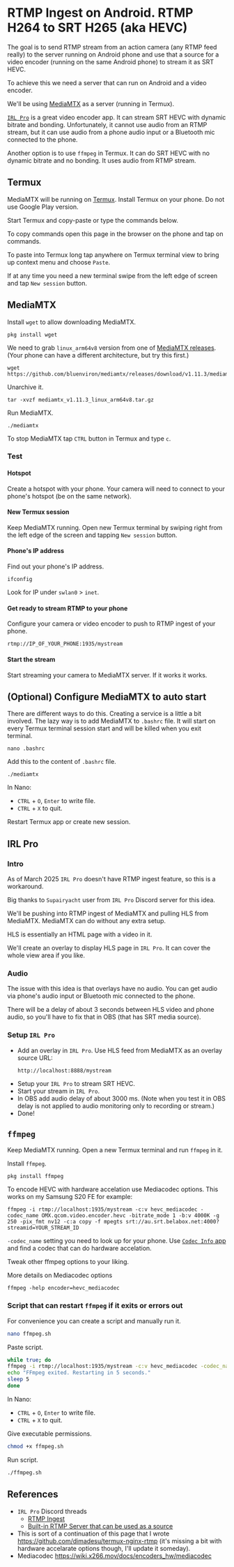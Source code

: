 # RTMP Ingest on Android. RTMP H264 to SRT H265 (aka HEVC)

The goal is to send RTMP stream from an action camera (any RTMP feed really) to the server running on Android phone and use that a source for a video encoder (running on the same Android phone) to stream it as SRT HEVC.

To achieve this we need a server that can run on Android and a video encoder.

We'll be using [MediaMTX](https://github.com/bluenviron/mediamtx) as a server (running in Termux).

[`IRL Pro`](https://irlpro.app) is a great video encoder app. It can stream SRT HEVC with dynamic bitrate and bonding. Unfortunately, it cannot use audio from an RTMP stream, but it can use audio from a phone audio input or a Bluetooth mic connected to the phone.

Another option is to use `ffmpeg` in Termux. It can do SRT HEVC with no dynamic bitrate and no bonding. It uses audio from RTMP stream.

## Termux

MediaMTX will be running on [Termux](https://termux.dev/en/). Install Termux on your phone. Do not use Google Play version.

Start Termux and copy-paste or type the commands below.

To copy commands open this page in the browser on the phone and tap on commands.

To paste into Termux long tap anywhere on Termux terminal view to bring up context menu and choose `Paste`.

If at any time you need a new terminal swipe from the left edge of screen and tap `New session` button.

## MediaMTX

Install `wget` to allow downloading MediaMTX.

```
pkg install wget
```

We need to grab `linux_arm64v8` version from one of [MediaMTX releases](https://github.com/bluenviron/mediamtx/releases).
(Your phone can have a different architecture, but try this first.)

```
wget https://github.com/bluenviron/mediamtx/releases/download/v1.11.3/mediamtx_v1.11.3_linux_arm64v8.tar.gz
```

Unarchive it.

```
tar -xvzf mediamtx_v1.11.3_linux_arm64v8.tar.gz
```

Run MediaMTX.

```
./mediamtx
```

To stop MediaMTX tap `CTRL` button in Termux and type `c`.

### Test

#### Hotspot

Create a hotspot with your phone. Your camera will need to connect to your phone's hotspot (be on the same network).

#### New Termux session

Keep MediaMTX running. Open new Termux terminal by swiping right from the left edge of the screen and tapping `New session` button.

#### Phone's IP address

Find out your phone's IP address.

```
ifconfig
```

Look for IP under `swlan0` > `inet`.

#### Get ready to stream RTMP to your phone

Configure your camera or video encoder to push to RTMP ingest of your phone.

```
rtmp://IP_OF_YOUR_PHONE:1935/mystream
```

#### Start the stream

Start streaming your camera to MediaMTX server. If it works it works.

## (Optional) Configure MediaMTX to auto start

There are different ways to do this. Creating a service is a little a bit involved. The lazy way is to add MediaMTX to `.bashrc` file. It will start on every Termux terminal session start and will be killed when you exit terminal.

```
nano .bashrc
```

Add this to the content of `.bashrc` file.

```
./mediamtx
```

In Nano:
- `CTRL` + `O`, `Enter` to write file.
- `CTRL` + `X` to quit.

Restart Termux app or create new session.

## IRL Pro

### Intro

As of March 2025 `IRL Pro` doesn't have RTMP ingest feature, so this is a workaround.

Big thanks to `Supairyacht` user from `IRL Pro` Discord server for this idea.

We'll be pushing into RTMP ingest of MediaMTX and pulling HLS from MediaMTX. MediaMTX can do without any extra setup.

HLS is essentially an HTML page with a video in it.

We'll create an overlay to display HLS page in `IRL Pro`. It can cover the whole view area if you like.

### Audio

The issue with this idea is that overlays have no audio. You can get audio via phone's audio input or Bluetooth mic connected to the phone.

There will be a delay of about 3 seconds between HLS video and phone audio, so you'll have to fix that in OBS (that has SRT media source).

### Setup `IRL Pro`

- Add an overlay in `IRL Pro`. Use HLS feed from MediaMTX as an overlay source URL:
  ```
  http://localhost:8888/mystream
  ```
- Setup your `IRL Pro` to stream SRT HEVC.
- Start your stream in `IRL Pro`.
- In OBS add audio delay of about 3000 ms. (Note when you test it in OBS delay is not applied to audio monitoring only to recording or stream.)
- Done!

## `ffmpeg`

Keep MediaMTX running. Open a new Termux terminal and run `ffmpeg` in it.

Install `ffmpeg`.

```
pkg install ffmpeg
```

To encode HEVC with hardware accelation use Mediacodec options. This works on my Samsung S20 FE for example:
```
ffmpeg -i rtmp://localhost:1935/mystream -c:v hevc_mediacodec -codec_name OMX.qcom.video.encoder.hevc -bitrate_mode 1 -b:v 4000K -g 250 -pix_fmt nv12 -c:a copy -f mpegts srt://au.srt.belabox.net:4000?streamid=YOUR_STREAM_ID
```

`-codec_name` setting you need to look up for your phone. Use [`Codec Info` app](https://play.google.com/store/apps/details?id=com.parseus.codecinfo) and find a codec that can do hardware accelation.

Tweak other ffmpeg options to your liking.

More details on Mediacodec options

```
ffmpeg -help encoder=hevc_mediacodec
```

### Script that can restart `ffmpeg` if it exits or errors out

For convenience you can create a script and manually run it.

```sh
nano ffmpeg.sh
```

Paste script.

```sh
while true; do
ffmpeg -i rtmp://localhost:1935/mystream -c:v hevc_mediacodec -codec_name OMX.qcom.video.encoder.hevc -bitrate_mode 1 -b:v 4000K -g 250 -pix_fmt nv12 -c:a copy -f mpegts srt://au.srt.belabox.net:4000?streamid=YOUR_STREAM_ID
echo "FFmpeg exited. Restarting in 5 seconds."
sleep 5
done
```

In Nano:
- `CTRL` + `O`, `Enter` to write file.
- `CTRL` + `X` to quit.

Give executable permissions.

```sh
chmod +x ffmpeg.sh
```

Run script.

```sh
./ffmpeg.sh
```

## References

- `IRL Pro` Discord threads
  - [RTMP Ingest](https://discord.com/channels/996502486535901306/1191179335479087104)
  - [Built-in RTMP Server that can be used as a source](https://discord.com/channels/996502486535901306/1056294460121690132)
- This is sort of a continuation of this page that I wrote https://github.com/dimadesu/termux-nginx-rtmp (it's missing a bit with hardware accelarate options though, I'll update it someday).
- Mediacodec https://wiki.x266.mov/docs/encoders_hw/mediacodec
